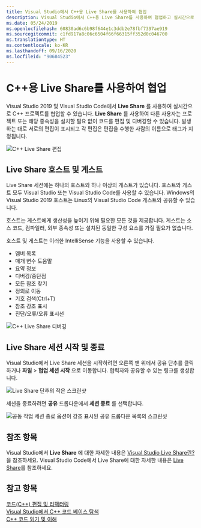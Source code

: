 ```yaml
---
title: Visual Studio에서 C++용 Live Share를 사용하여 협업
description: Visual Studio에서 C++용 Live Share를 사용하여 협업하고 실시간으로 코드를 공유합니다.
ms.date: 05/24/2019
ms.openlocfilehash: 60830ad6c6b98f644e1c3ddb2e78fbf7397ae919
ms.sourcegitcommit: c1fd917a8c06c6504f66f66315ff352d0c046700
ms.translationtype: HT
ms.contentlocale: ko-KR
ms.lasthandoff: 09/16/2020
ms.locfileid: "90684523"
---
```

# <a name="collaborate-using-live-share-for-c"></a>C++용 Live Share를 사용하여 협업

Visual Studio 2019 및 Visual Studio Code에서 **Live Share** 를 사용하여 실시간으로 C++ 프로젝트를 협업할 수 있습니다. **Live Share** 를 사용하여 다른 사용자는 프로젝트 또는 해당 종속성을 설치할 필요 없이 코드를 편집 및 디버깅할 수 있습니다. 발생하는 대로 서로의 편집이 표시되고 각 편집은 편집을 수행한 사람의 이름으로 태그가 지정됩니다.

![C&#43;&#43; Live Share 편집](../ide/media/live-share-edit-cpp.png "C++에서 Live Share 편집")

## <a name="live-share-host-and-guests"></a>Live Share 호스트 및 게스트

Live Share 세션에는 하나의 호스트와 하나 이상의 게스트가 있습니다. 호스트와 게스트 모두 Visual Studio 또는 Visual Studio Code를 사용할 수 있습니다. Windows의 Visual Studio 2019 호스트는 Linux의 Visual Studio Code 게스트와 공유할 수 있습니다.

호스트는 게스트에게 생산성을 높이기 위해 필요한 모든 것을 제공합니다. 게스트는 소스 코드, 컴파일러, 외부 종속성 또는 설치된 동일한 구성 요소를 가질 필요가 없습니다.

호스트 및 게스트는 이러한 IntelliSense 기능을 사용할 수 있습니다.

- 멤버 목록
- 매개 변수 도움말
- 요약 정보
- 디버깅/중단점
- 모든 참조 찾기
- 정의로 이동
- 기호 검색(Ctrl+T)
- 참조 강조 표시
- 진단/오류/오류 표시선

![C&#43;&#43; Live Share 디버깅](../ide/media/live-share-debug-cpp.png "C++에서 Live Share 디버깅")

## <a name="start-and-end-a-live-share-session"></a>Live Share 세션 시작 및 종료

Visual Studio에서 Live Share 세션을 시작하려면 오른쪽 맨 위에서 공유 단추를 클릭하거나 **파일** > **협업 세션 시작** 으로 이동합니다. 협력자와 공유할 수 있는 링크를 생성합니다.

![Live Share 단추의 작은 스크린샷](../ide/media/live-share-button-cpp.png "Live Share 단추")

세션을 종료하려면 **공유** 드롭다운에서 **세션 종료** 를 선택합니다.

![공동 작업 세션 종료 옵션이 강조 표시된 공유 드롭다운 목록의 스크린샷](../ide/media/live-share-end-session-cpp.png "Live Share 단추")

## <a name="for-more-information"></a>참조 항목

Visual Studio에서 **Live Share** 에 대한 자세한 내용은 [Visual Studio Live Share란?](/visualstudio/liveshare/)을 참조하세요. Visual Studio Code에서 Live Share에 대한 자세한 내용은 [ Live Share](https://marketplace.visualstudio.com/items?itemName=ms-vsliveshare.vsliveshare)를 참조하세요.

## <a name="see-also"></a>참고 항목

[코드(C++) 편집 및 리팩터링](writing-and-refactoring-code-cpp.md)</br>
[Visual Studio에서 C++ 코드 베이스 탐색](navigate-code-cpp.md)</br>
[C++ 코드 읽기 및 이해](read-and-understand-code-cpp.md)</br>
